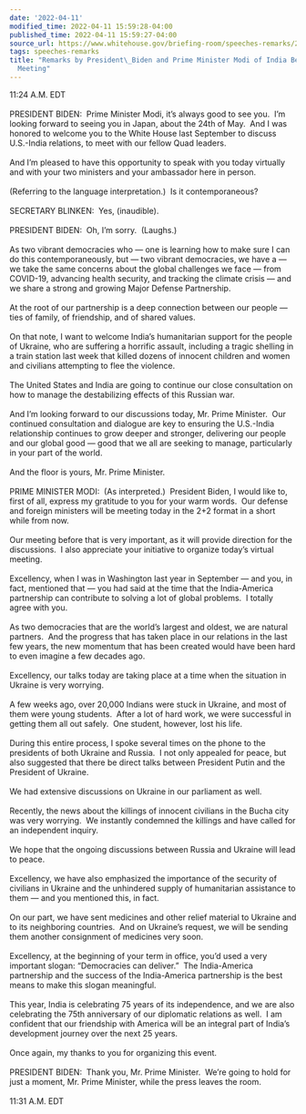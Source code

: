 ```yaml
---
date: '2022-04-11'
modified_time: 2022-04-11 15:59:28-04:00
published_time: 2022-04-11 15:59:27-04:00
source_url: https://www.whitehouse.gov/briefing-room/speeches-remarks/2022/04/11/remarks-by-president-biden-and-prime-minister-modi-of-india-before-bilateral-meeting/
tags: speeches-remarks
title: "Remarks by President\_Biden and Prime Minister Modi of India Before Bilateral\_\
  Meeting"
---
```

 
11:24 A.M. EDT  
   
PRESIDENT BIDEN:  Prime Minister Modi, it’s always good to see you.  I’m
looking forward to seeing you in Japan, about the 24th of May.  And I
was honored to welcome you to the White House last September to discuss
U.S.-India relations, to meet with our fellow Quad leaders.    
   
And I’m pleased to have this opportunity to speak with you today
virtually and with your two ministers and your ambassador here in
person.    
   
(Referring to the language interpretation.)  Is it contemporaneous?   
   
SECRETARY BLINKEN:  Yes, (inaudible).  
   
PRESIDENT BIDEN:  Oh, I’m sorry.  (Laughs.)  
   
As two vibrant democracies who — one is learning how to make sure I can
do this contemporaneously, but — two vibrant democracies, we have a — we
take the same concerns about the global challenges we face — from
COVID-19, advancing health security, and tracking the climate crisis —
and we share a strong and growing Major Defense Partnership.   
   
At the root of our partnership is a deep connection between our people —
ties of family, of friendship, and of shared values.    
   
On that note, I want to welcome India’s humanitarian support for the
people of Ukraine, who are suffering a horrific assault, including a
tragic shelling in a train station last week that killed dozens of
innocent children and women and civilians attempting to flee the
violence.  
   
The United States and India are going to continue our close consultation
on how to manage the destabilizing effects of this Russian war.    
   
And I’m looking forward to our discussions today, Mr. Prime Minister. 
Our continued consultation and dialogue are key to ensuring the
U.S.-India relationship continues to grow deeper and stronger,
delivering our people and our global good — good that we all are seeking
to manage, particularly in your part of the world.   
   
And the floor is yours, Mr. Prime Minister.  
   
PRIME MINISTER MODI:  (As interpreted.)  President Biden, I would like
to, first of all, express my gratitude to you for your warm words.  Our
defense and foreign ministers will be meeting today in the 2+2 format in
a short while from now.  
   
Our meeting before that is very important, as it will provide direction
for the discussions.  I also appreciate your initiative to organize
today’s virtual meeting.  
   
Excellency, when I was in Washington last year in September — and you,
in fact, mentioned that — you had said at the time that the
India-America partnership can contribute to solving a lot of global
problems.  I totally agree with you.  
   
As two democracies that are the world’s largest and oldest, we are
natural partners.  And the progress that has taken place in our
relations in the last few years, the new momentum that has been created
would have been hard to even imagine a few decades ago.  
   
Excellency, our talks today are taking place at a time when the
situation in Ukraine is very worrying.  
   
A few weeks ago, over 20,000 Indians were stuck in Ukraine, and most of
them were young students.  After a lot of hard work, we were successful
in getting them all out safely.  One student, however, lost his life.  
   
During this entire process, I spoke several times on the phone to the
presidents of both Ukraine and Russia.  I not only appealed for peace,
but also suggested that there be direct talks between President Putin
and the President of Ukraine.  
   
We had extensive discussions on Ukraine in our parliament as well.   
   
Recently, the news about the killings of innocent civilians in the Bucha
city was very worrying.  We instantly condemned the killings and have
called for an independent inquiry.    
   
We hope that the ongoing discussions between Russia and Ukraine will
lead to peace.  
   
Excellency, we have also emphasized the importance of the security of
civilians in Ukraine and the unhindered supply of humanitarian
assistance to them — and you mentioned this, in fact.   
   
On our part, we have sent medicines and other relief material to Ukraine
and to its neighboring countries.  And on Ukraine’s request, we will be
sending them another consignment of medicines very soon.  
   
Excellency, at the beginning of your term in office, you’d used a very
important slogan: “Democracies can deliver.”  The India-America
partnership and the success of the India-America partnership is the best
means to make this slogan meaningful.  
   
This year, India is celebrating 75 years of its independence, and we are
also celebrating the 75th anniversary of our diplomatic relations as
well.  I am confident that our friendship with America will be an
integral part of India’s development journey over the next 25 years.  
   
Once again, my thanks to you for organizing this event.  
   
PRESIDENT BIDEN:  Thank you, Mr. Prime Minister.  We’re going to hold
for just a moment, Mr. Prime Minister, while the press leaves the
room.    
   
11:31 A.M. EDT
